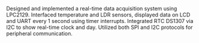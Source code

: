 Designed and implemented a real-time data acquisition system using LPC2129. Interfaced temperature 
and LDR sensors, displayed data on LCD and UART every 1 second using timer interrupts. Integrated RTC 
DS1307 via I2C to show real-time clock and day. Utilized both SPI and I2C protocols for peripheral 
communication. 
